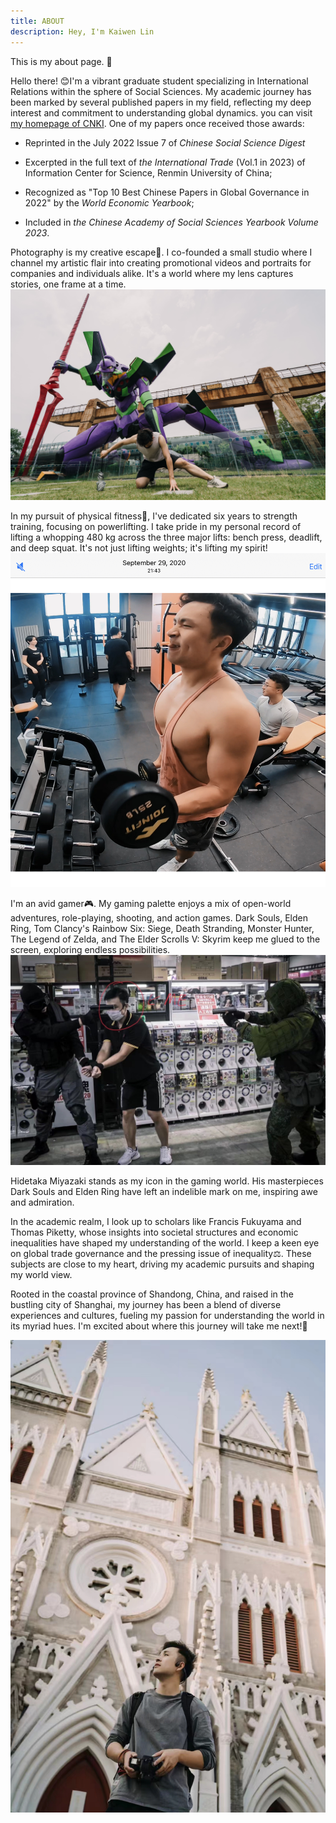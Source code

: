 ```yaml
---
title: ABOUT
description: Hey, I'm Kaiwen Lin
---
```


This is my about page. :wave:

Hello there! 😊I'm a vibrant graduate student specializing in International Relations within the sphere of Social Sciences. My academic journey has been marked by several published papers in my field, reflecting my deep interest and commitment to understanding global dynamics. you can visit [my homepage of CNKI](https://kns.cnki.net/kcms2/author/detail?v=xBNwvqFr00JloK2qyM4XitHR1JT7ASD_EIpf0YZDTbZmTOdTST4KuKP40KzHTz89vYW28rGD2NiyRBaXJdzJM-TX8Yewk0esMcEUqbszK19fhlLTW-gMXpFqy6yYyENC&uniplatform=NZKPT&language=CHS). 
One of my papers once received those awards:

- Reprinted in the July 2022 Issue 7 of *Chinese Social Science Digest*

- Excerpted in the full text of  *the International Trade* (Vol.1 in 2023) of Information Center for Science, Renmin University of China;

- Recognized as "Top 10 Best Chinese Papers in Global Governance in 2022" by the *World Economic Yearbook*;
- Included in *the Chinese Academy of Social Sciences Yearbook Volume 2023*.

Photography is my creative escape📸. I co-founded a small studio where I channel my artistic flair into creating promotional videos and portraits for companies and individuals alike. It's a world where my lens captures stories, one frame at a time.![phome](./assets/phome.jpg)

In my pursuit of physical fitness💪, I've dedicated six years to strength training, focusing on powerlifting. I take pride in my personal record of lifting a whopping 480 kg across the three major lifts: bench press, deadlift, and deep squat. It's not just lifting weights; it's lifting my spirit!![gympho](./assets/gympho.jpg)

I'm an avid gamer:video_game:. My gaming palette enjoys a mix of open-world adventures, role-playing, shooting, and action games. Dark Souls, Elden Ring, Tom Clancy's Rainbow Six: Siege, Death Stranding, Monster Hunter, The Legend of Zelda, and The Elder Scrolls V: Skyrim keep me glued to the screen, exploring endless possibilities.![cos-me](./assets/cos-me.jpg)

Hidetaka Miyazaki stands as my icon in the gaming world. His masterpieces Dark Souls and Elden Ring have left an indelible mark on me, inspiring awe and admiration. 

In the academic realm, I look up to scholars like Francis Fukuyama and Thomas Piketty, whose insights into societal structures and economic inequalities have shaped my understanding of the world. I keep a keen eye on global trade governance and the pressing issue of inequality⚖️. These subjects are close to my heart, driving my academic pursuits and shaping my world view.

Rooted in the coastal province of Shandong, China, and raised in the bustling city of Shanghai, my journey has been a blend of diverse experiences and cultures, fueling my passion for understanding the world in its myriad hues. I'm excited about where this journey will take me next!🌟

![03b358edf403ce0f1262c87d8f8b6ff](./assets/03b358edf403ce0f1262c87d8f8b6ff.jpg)
